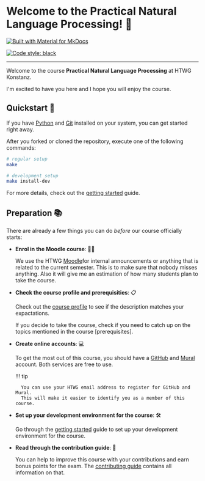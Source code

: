 # Welcome to the Practical Natural Language Processing! 👋

[![Built with Material for MkDocs](https://img.shields.io/badge/Material_for_MkDocs-526CFE?style=for-the-badge&logo=MaterialForMkDocs&logoColor=white)](https://squidfunk.github.io/mkdocs-material/)

[![Code style: black](https://img.shields.io/badge/code%20style-black-000000.svg)](https://github.com/psf/black)

---

Welcome to the course **Practical Natural Language Processing** at HTWG Konstanz.

I'm excited to have you here and I hope you will enjoy the course.

## Quickstart 🚀

If you have [Python] and [Git] installed on your system, you can get started right away.

After you forked or cloned the repository, execute one of the following commands:

```sh
# regular setup
make

# development setup
make install-dev
```

For more details, check out the [getting started] guide.

## Preparation 📚

There are already a few things you can do _before_ our course officially starts:

- **Enrol in the Moodle course**: 🙋‍♂️

    We use the HTWG [Moodle]for internal announcements or anything that is related to the current semester.
    This is to make sure that nobody misses anything.
    Also it will give me an estimation of how many students plan to take the course.

- **Check the course profile and prerequisities**: 📋

    Check out the [course profile] to see if the description matches your expactations.

    If you decide to take the course, check if you need to catch up on the topics mentioned in the course [prerequisites].

- **Create online accounts**: 💻

    To get the most out of this course, you should have a [GitHub] and [Mural] account.
    Both services are free to use.

    !!! tip

        You can use your HTWG email address to register for GitHub and Mural.
        This will make it easier to identify you as a member of this course.

- **Set up your development environment for the course**: 🛠️

    Go through the [getting started] guide to set up your development environment for the course.

- **Read through the contribution guide**: 👐

    You can help to improve this course with your contributions and earn bonus points for the exam.
    The [contributing guide] contains all information on that.

<!-- page links -->
[Python]: https://docs.python.org/3/
[Git]: https://git-scm.com/
[getting started]: ./docs/getting_started.md
[Moodle]: https://moodle.htwg-konstanz.de/moodle/
[course profile]: ./docs/course_profile.md
[GitHub]: https://github.com/
[Mural]: https://www.mural.co/
[contributing guide]: ./CONTRIBUTING.md
